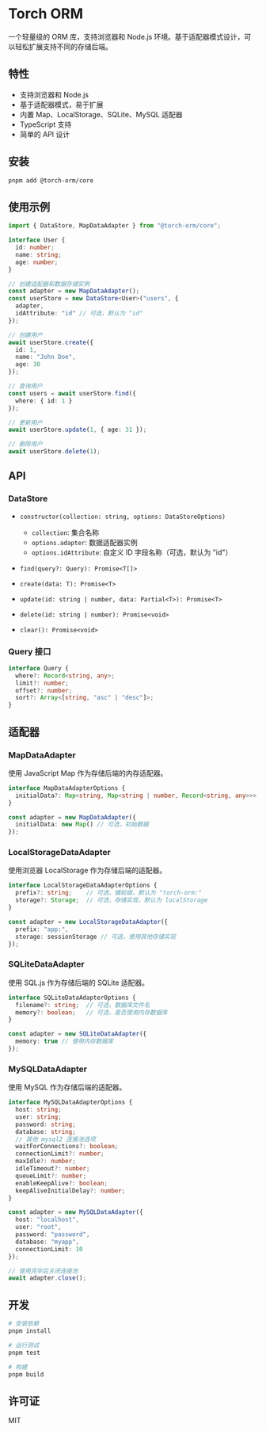 # Torch ORM

一个轻量级的 ORM 库，支持浏览器和 Node.js 环境。基于适配器模式设计，可以轻松扩展支持不同的存储后端。

## 特性

- 支持浏览器和 Node.js
- 基于适配器模式，易于扩展
- 内置 Map、LocalStorage、SQLite、MySQL 适配器
- TypeScript 支持
- 简单的 API 设计

## 安装

```bash
pnpm add @torch-orm/core
```

## 使用示例

```typescript
import { DataStore, MapDataAdapter } from "@torch-orm/core";

interface User {
  id: number;
  name: string;
  age: number;
}

// 创建适配器和数据存储实例
const adapter = new MapDataAdapter();
const userStore = new DataStore<User>("users", {
  adapter,
  idAttribute: "id" // 可选，默认为 "id"
});

// 创建用户
await userStore.create({
  id: 1,
  name: "John Doe",
  age: 30
});

// 查询用户
const users = await userStore.find({
  where: { id: 1 }
});

// 更新用户
await userStore.update(1, { age: 31 });

// 删除用户
await userStore.delete(1);
```

## API

### DataStore

- `constructor(collection: string, options: DataStoreOptions)`
  - `collection`: 集合名称
  - `options.adapter`: 数据适配器实例
  - `options.idAttribute`: 自定义 ID 字段名称（可选，默认为 "id"）

- `find(query?: Query): Promise<T[]>`
- `create(data: T): Promise<T>`
- `update(id: string | number, data: Partial<T>): Promise<T>`
- `delete(id: string | number): Promise<void>`
- `clear(): Promise<void>`

### Query 接口

```typescript
interface Query {
  where?: Record<string, any>;
  limit?: number;
  offset?: number;
  sort?: Array<[string, "asc" | "desc"]>;
}
```

## 适配器

### MapDataAdapter

使用 JavaScript Map 作为存储后端的内存适配器。

```typescript
interface MapDataAdapterOptions {
  initialData?: Map<string, Map<string | number, Record<string, any>>>;
}

const adapter = new MapDataAdapter({
  initialData: new Map() // 可选，初始数据
});
```

### LocalStorageDataAdapter

使用浏览器 LocalStorage 作为存储后端的适配器。

```typescript
interface LocalStorageDataAdapterOptions {
  prefix?: string;    // 可选，键前缀，默认为 "torch-orm:"
  storage?: Storage;  // 可选，存储实现，默认为 localStorage
}

const adapter = new LocalStorageDataAdapter({
  prefix: "app:",
  storage: sessionStorage // 可选，使用其他存储实现
});
```

### SQLiteDataAdapter

使用 SQL.js 作为存储后端的 SQLite 适配器。

```typescript
interface SQLiteDataAdapterOptions {
  filename?: string;  // 可选，数据库文件名
  memory?: boolean;   // 可选，是否使用内存数据库
}

const adapter = new SQLiteDataAdapter({
  memory: true // 使用内存数据库
});
```

### MySQLDataAdapter

使用 MySQL 作为存储后端的适配器。

```typescript
interface MySQLDataAdapterOptions {
  host: string;
  user: string;
  password: string;
  database: string;
  // 其他 mysql2 连接池选项
  waitForConnections?: boolean;
  connectionLimit?: number;
  maxIdle?: number;
  idleTimeout?: number;
  queueLimit?: number;
  enableKeepAlive?: boolean;
  keepAliveInitialDelay?: number;
}

const adapter = new MySQLDataAdapter({
  host: "localhost",
  user: "root",
  password: "password",
  database: "myapp",
  connectionLimit: 10
});

// 使用完毕后关闭连接池
await adapter.close();
```

## 开发

```bash
# 安装依赖
pnpm install

# 运行测试
pnpm test

# 构建
pnpm build
```

## 许可证

MIT 